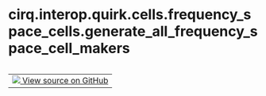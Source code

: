 <div itemscope itemtype="http://developers.google.com/ReferenceObject">
<meta itemprop="name" content="cirq.interop.quirk.cells.frequency_space_cells.generate_all_frequency_space_cell_makers" />
<meta itemprop="path" content="Stable" />
</div>

# cirq.interop.quirk.cells.frequency_space_cells.generate_all_frequency_space_cell_makers

<!-- Insert buttons and diff -->

<table class="tfo-notebook-buttons tfo-api" align="left">

<td>
  <a target="_blank" href="https://github.com/quantumlib/cirq/tree/master/cirq/interop/quirk/cells/frequency_space_cells.py">
    <img src="https://www.tensorflow.org/images/GitHub-Mark-32px.png" />
    View source on GitHub
  </a>
</td>
</table>





<pre class="devsite-click-to-copy prettyprint lang-py tfo-signature-link">
<code>cirq.interop.quirk.cells.frequency_space_cells.generate_all_frequency_space_cell_makers() -> Iterator[<a href="../../../../../cirq/interop/quirk/cells/CellMaker.md"><code>cirq.interop.quirk.cells.CellMaker</code></a>]
</code></pre>



<!-- Placeholder for "Used in" -->
